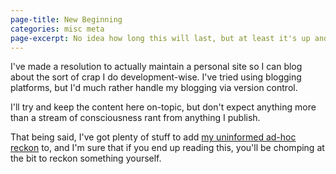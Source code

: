 ```yaml
---
page-title: New Beginning
categories: misc meta
page-excerpt: No idea how long this will last, but at least it's up and running.
---
```


I've made a resolution to actually maintain a personal site so I can blog about the sort of crap I do development-wise. I've tried using blogging platforms, but I'd much rather handle my blogging via version control.

I'll try and keep the content here on-topic, but don't expect anything more than a stream of consciousness rant from anything I publish.

That being said, I've got plenty of stuff to add [my uninformed ad-hoc reckon](https://youtu.be/OQnd5ilKx2Y) to, and I'm sure that if you end up reading this, you'll be chomping at the bit to reckon something yourself.
